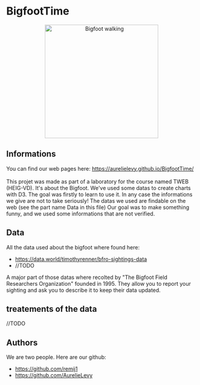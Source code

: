 # BigfootTime
<p align="center"> 
    <img width="300" alt="Bigfoot walking" src="docs/resources/images/gif/walking.gif">
 </p>

## Informations
You can find our web pages here: https://aurelielevy.github.io/BigfootTime/
<br>
<br>
This projet was made as part of a laboratory for the course named TWEB (HEIG-VD).
It's about the Bigfoot. We've used some datas to create charts with D3. The goal was firstly to learn to use it. In any case the informations we give are not to take seriously! The datas we used are findable on the web (see the part name Data in this file)
Our goal was to make something funny, and we used some informations that are not verified.

## Data
All the data used about the bigfoot where found here:
* https://data.world/timothyrenner/bfro-sightings-data
* //TODO

A major part of those datas where recolted by "The Bigfoot Field Researchers Organization" founded in 1995. They allow you to report your sighting and ask you to describe it to keep their data updated.

## treatements of the data
//TODO

## Authors
We are two people. Here are our github:
 * https://github.com/remij1
 * https://github.com/AurelieLevy

